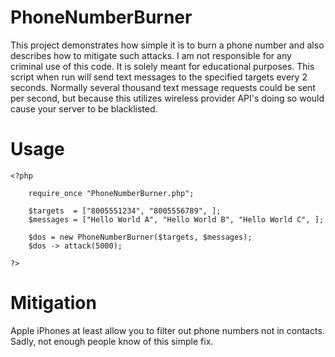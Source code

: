 # PhoneNumberBurner
This project demonstrates how simple it is to burn a phone number and also describes how to mitigate such attacks. I am not responsible for any criminal use of this code. It is solely meant for educational purposes. This script when run will send text messages to the specified targets every 2 seconds. Normally several thousand text message requests could be sent per second, but because this utilizes wireless provider API's doing so would cause your server to be blacklisted.

# Usage

	<?php
		
		require_once "PhoneNumberBurner.php";
		
		$targets  = ["8005551234", "8005556789", ];
		$messages = ["Hello World A", "Hello World B", "Hello World C", ];
		
		$dos = new PhoneNumberBurner($targets, $messages);
		$dos -> attack(5000);
		
	?>
	
# Mitigation
 
 Apple iPhones at least allow you to filter out phone numbers not in contacts. Sadly,
 not enough people know of this simple fix.
